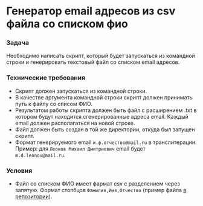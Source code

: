 # Генератор email адресов из csv файла со списком фио

### Задача
Необходимо написать скрипт, который будет запускаться из командной строки и генерировать текстовый файл со списком email адресов.

### Технические требования
* Скрипт должен запускаться из командной строки.
* В качестве аргумента командной строки скрипт должен принимать путь к файлу со списом ФИО.
* Результатом работы скрипта должен быть файл с расширением .txt в котором будут находится сгенерированные адреса email. Каждый email должен располагаться на новой строке.
* Файл должен быть создан в той же директории, откуда был запущен скрипт.
* Формат генерируемого email `и.ф.отчество@mail.ru` в транслитерации. Пример: для `Леонов Михаил Дмитриевич` email будет `m.d.leonov@mail.ru`.

### Условия
* Файл со списком ФИО имеет фармат csv с разделением через запятую. Формат столбцов `Фамилия,Имя,Отчество` (пример файла [в репозитории](/fio-example.csv)).